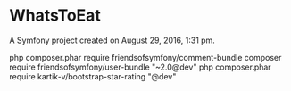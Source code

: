 WhatsToEat
==========

A Symfony project created on August 29, 2016, 1:31 pm.

php composer.phar require friendsofsymfony/comment-bundle
composer require friendsofsymfony/user-bundle "~2.0@dev"
php composer.phar require kartik-v/bootstrap-star-rating "@dev"

